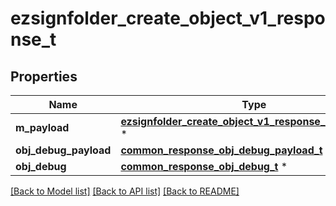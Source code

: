 # ezsignfolder_create_object_v1_response_t

## Properties
Name | Type | Description | Notes
------------ | ------------- | ------------- | -------------
**m_payload** | [**ezsignfolder_create_object_v1_response_m_payload_t**](ezsignfolder_create_object_v1_response_m_payload.md) \* |  | 
**obj_debug_payload** | [**common_response_obj_debug_payload_t**](common_response_obj_debug_payload.md) \* |  | [optional] 
**obj_debug** | [**common_response_obj_debug_t**](common_response_obj_debug.md) \* |  | [optional] 

[[Back to Model list]](../README.md#documentation-for-models) [[Back to API list]](../README.md#documentation-for-api-endpoints) [[Back to README]](../README.md)


